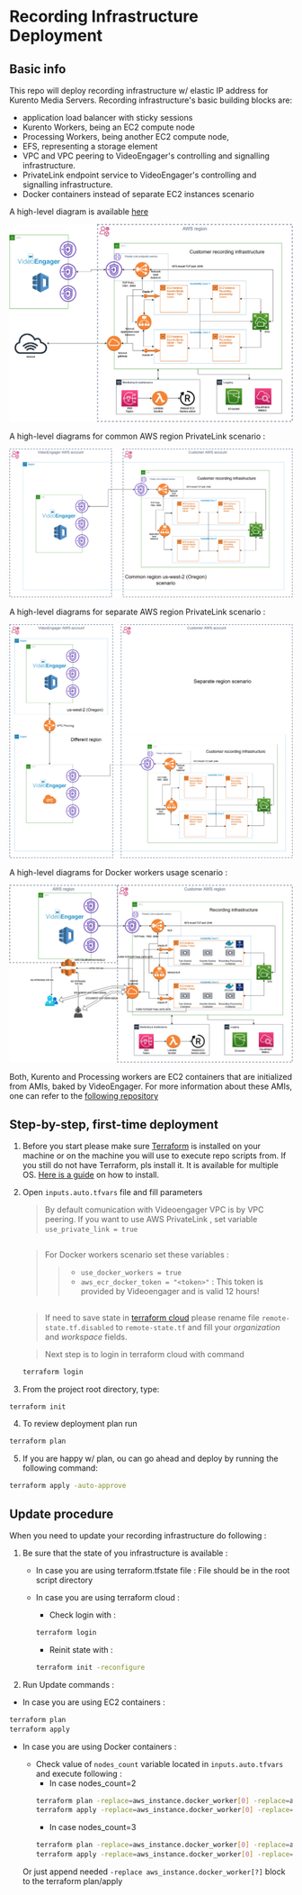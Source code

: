 # Recording Infrastructure Deployment

## Basic info

This repo will deploy recording infrastructure w/ elastic IP address for Kurento Media Servers. Recording infrastructure's basic building blocks are:
* application load balancer with sticky sessions
* Kurento Workers, being an EC2 compute node
* Processing Workers, being another EC2 compute node,
* EFS, representing a storage element
* VPC and VPC peering to VideoEngager's controlling and signalling infrastructure.
* PrivateLink endpoint service to VideoEngager's controlling and signalling infrastructure.
* Docker containers instead of separate EC2 instances scenario

A high-level diagram is available [here](https://help.videoengager.com/hc/en-us/articles/360049346572-Recording-)

![](img/rec3.png)


A high-level diagrams for common AWS region PrivateLink scenario :

![](img/rec2.png)


A high-level diagrams for separate AWS region PrivateLink scenario :

![](img/rec1.png)


A high-level diagrams for Docker workers usage scenario :

![](img/rec4.jpg)


Both, Kurento and Processing workers are EC2 containers that are initialized from AMIs, baked by VideoEngager. For more information about these AMIs, one can refer to the [following repository](https://github.com/VideoEngager/recording-golden-amis)


## Step-by-step, first-time deployment

1. Before you start please make sure [Terraform](https://www.terraform.io) is installed on your machine or on the machine you will use to execute repo scripts from. If you still do not have Terraform, pls install it. It is available for multiple OS. [Here is a guide](https://learn.hashicorp.com/terraform/getting-started/install.html) on how to install.

2. Open ```inputs.auto.tfvars``` file and fill parameters
    > By default comunication with Videoengager VPC is by VPC peering. If you want to use AWS PrivateLink , set variable ```use_private_link = true```

    ##
    
    > For Docker workers scenario set these variables :
    >> *  ```use_docker_workers = true```
    >> *  ```aws_ecr_docker_token = "<token>"``` : This token is provided by Videoengager and is valid 12 hours! 

   ##

     > If need to save state in [terraform cloud](https://cloud.hashicorp.com/products/terraform) please rename file ```remote-state.tf.disabled``` to ```remote-state.tf``` and fill your *organization* and *workspace* fields. 
    
    > Next step is to login in terraform cloud with command
    ```bash
    terraform login
    ```

    

3. From the project root directory, type:

```bash
terraform init
```

4. To review deployment plan run

```bash
terraform plan
```

5. If you are happy w/ plan, ou can go ahead and deploy by running the following command:

```bash
terraform apply -auto-approve
```

## Update procedure

When you need to update your recording infrastructure do following :

1. Be sure that the state of you infrastructure is available : 
   
   * In case you are using terraform.tfstate file : File should be in the root script directory

   * In case you are using terraform cloud : 

     * Check login with : 
      ```bash
      terraform login
      ```
       
     * Reinit state with :
      ```bash
      terraform init -reconfigure
      ```

2. Run Update commands :
  
  * In case you are using EC2 containers : 
  ```bash
  terraform plan
  terraform apply
  ```
  * In case you are using Docker containers :
    * Check value of `nodes_count` variable located in `inputs.auto.tfvars` and execute following :
      * In case nodes_count=2 
      ```bash
      terraform plan -replace=aws_instance.docker_worker[0] -replace=aws_instance.docker_worker[1]
      terraform apply -replace=aws_instance.docker_worker[0] -replace=aws_instance.docker_worker[1]
      ```
      * In case nodes_count=3 
      ```bash
      terraform plan -replace=aws_instance.docker_worker[0] -replace=aws_instance.docker_worker[1] -replace=aws_instance.docker_worker[2]
      terraform apply -replace=aws_instance.docker_worker[0] -replace=aws_instance.docker_worker[1] -replace=aws_instance.docker_worker[2]
      ```
    
    Or just append needed `-replace aws_instance.docker_worker[?]` block to the terraform plan/apply 
